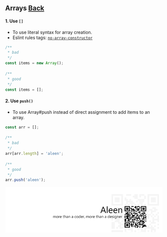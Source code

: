 ## Arrays [**Back**](./../README.md)

#### 1. Use `[]`

- To use literal syntax for array creation.
- Eslint rules tags: [`no-array-constructor`](http://eslint.org/docs/rules/no-array-constructor.html)

```js
/**
 * bad
 */
const items = new Array();

/**
 * good
 */
const items = [];
```

#### 2. Use `push()`

- To use Array#push instead of direct assignment to add items to an array.

```js
const arr = [];

/**
 * bad
 */
arr[arr.length] = 'aleen';

/**
 * good
 */
arr.push('aleen');
```


<a href="http://aleen42.github.io/" target="_blank" ><img src="./../pic/tail.gif"></a>